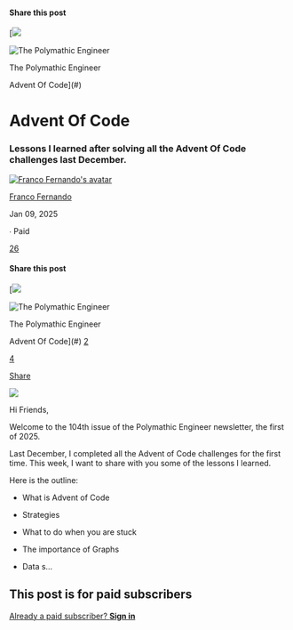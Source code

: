 #### Share this post

[<picture><source />![](https://substackcdn.com/image/fetch/$s_!cd0v!,w_520,h_272,c_fill,f_auto,q_auto:good,fl_progressive:steep,g_auto/https%3A%2F%2Fsubstack-post-media.s3.amazonaws.com%2Fpublic%2Fimages%2F84534000-244c-4e1d-afe8-4de90d753fde_1322x1312.png)</picture>

<picture><source />![The Polymathic Engineer](https://substackcdn.com/image/fetch/$s_!WkEZ!,w_36,h_36,c_fill,f_auto,q_auto:good,fl_progressive:steep,g_auto/https%3A%2F%2Fsubstack-post-media.s3.amazonaws.com%2Fpublic%2Fimages%2F157b59b0-a7e4-4f31-8d83-9a2034b2ff4e_354x354.png)</picture>

The Polymathic Engineer

Advent Of Code](#)

# Advent Of Code

### Lessons I learned after solving all the Advent Of Code challenges last December.

[<picture><source />![Franco Fernando's avatar](https://substackcdn.com/image/fetch/$s_!jmnb!,w_36,h_36,c_fill,f_auto,q_auto:good,fl_progressive:steep/https%3A%2F%2Fbucketeer-e05bbc84-baa3-437e-9518-adb32be77984.s3.amazonaws.com%2Fpublic%2Fimages%2F58a41b86-1e25-4bd0-a448-138d50731db4_800x800.png)</picture>](https://substack.com/@francofernando)

[Franco Fernando](https://substack.com/@francofernando)

Jan 09, 2025

∙ Paid

[26]()

#### Share this post

[<picture><source />![](https://substackcdn.com/image/fetch/$s_!cd0v!,w_520,h_272,c_fill,f_auto,q_auto:good,fl_progressive:steep,g_auto/https%3A%2F%2Fsubstack-post-media.s3.amazonaws.com%2Fpublic%2Fimages%2F84534000-244c-4e1d-afe8-4de90d753fde_1322x1312.png)</picture>

<picture><source />![The Polymathic Engineer](https://substackcdn.com/image/fetch/$s_!WkEZ!,w_36,h_36,c_fill,f_auto,q_auto:good,fl_progressive:steep,g_auto/https%3A%2F%2Fsubstack-post-media.s3.amazonaws.com%2Fpublic%2Fimages%2F157b59b0-a7e4-4f31-8d83-9a2034b2ff4e_354x354.png)</picture>

The Polymathic Engineer

Advent Of Code](#)
[2](https://newsletter.francofernando.com/p/advent-of-code/comments)

[4]()

[Share](<javascript:void(0)>)

[<picture><source />![](https://substackcdn.com/image/fetch/$s_!cd0v!,w_1456,c_limit,f_auto,q_auto:good,fl_progressive:steep/https%3A%2F%2Fsubstack-post-media.s3.amazonaws.com%2Fpublic%2Fimages%2F84534000-244c-4e1d-afe8-4de90d753fde_1322x1312.png)</picture>](https://substackcdn.com/image/fetch/$s_!cd0v!,f_auto,q_auto:good,fl_progressive:steep/https%3A%2F%2Fsubstack-post-media.s3.amazonaws.com%2Fpublic%2Fimages%2F84534000-244c-4e1d-afe8-4de90d753fde_1322x1312.png)

Hi Friends,

Welcome to the 104th issue of the Polymathic Engineer newsletter, the first of 2025.

Last December, I completed all the Advent of Code challenges for the first time. This week, I want to share with you some of the lessons I learned.

Here is the outline:

- What is Advent of Code

- Strategies

- What to do when you are stuck

- The importance of Graphs

- Data s…

## This post is for paid subscribers

[Already a paid subscriber? **Sign in**](https://substack.com/sign-in?redirect=%2Fp%2Fadvent-of-code&for_pub=francofernando&change_user=false)
